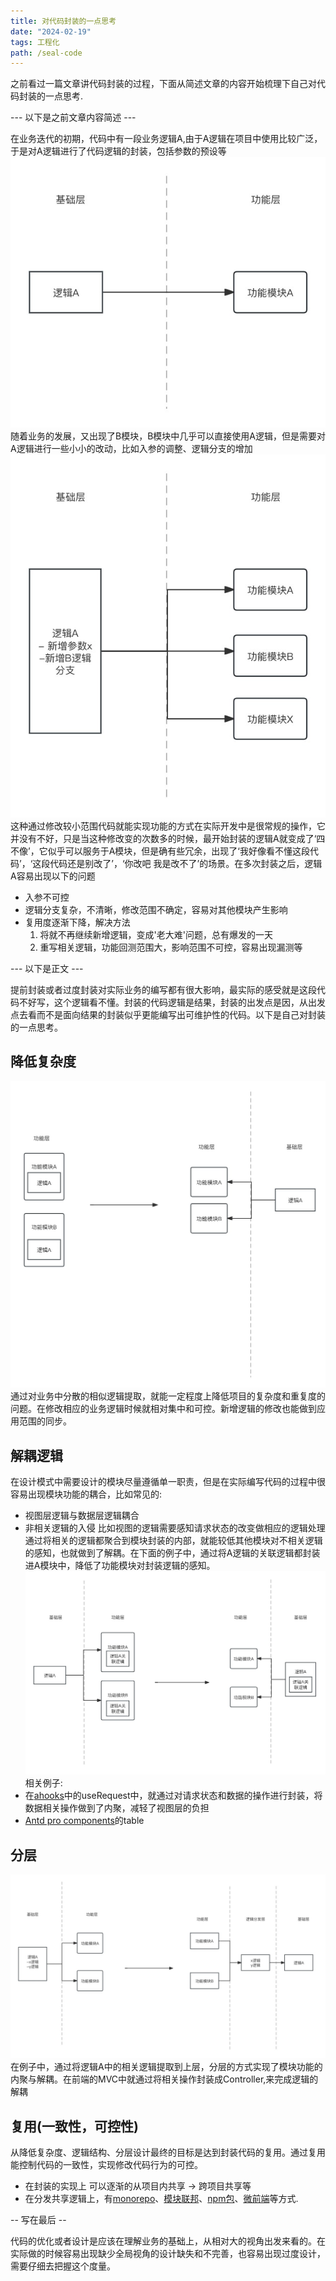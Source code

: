 ```yaml
---
title: 对代码封装的一点思考
date: "2024-02-19"
tags: 工程化
path: /seal-code
---
```


之前看过一篇文章讲代码封装的过程，下面从简述文章的内容开始梳理下自己对代码封装的一点思考.

--- 以下是之前文章内容简述 ---

在业务迭代的初期，代码中有一段业务逻辑A,由于A逻辑在项目中使用比较广泛，于是对A逻辑进行了代码逻辑的封装，包括参数的预设等  
![初始化封装](./thoughtStatic/seal/initSeal.jpg)  
随着业务的发展，又出现了B模块，B模块中几乎可以直接使用A逻辑，但是需要对A逻辑进行一些小小的改动，比如入参的调整、逻辑分支的增加  
![再次封装](./thoughtStatic/seal/moreSeal.jpg)  
这种通过修改较小范围代码就能实现功能的方式在实际开发中是很常规的操作，它并没有不好，只是当这种修改变的次数多的时候，最开始封装的逻辑A就变成了‘四不像’，它似乎可以服务于A模块，但是确有些冗余，出现了‘我好像看不懂这段代码’，‘这段代码还是别改了’，‘你改吧 我是改不了’的场景。在多次封装之后，逻辑A容易出现以下的问题
* 入参不可控
* 逻辑分支复杂，不清晰，修改范围不确定，容易对其他模块产生影响
* 复用度逐渐下降，解决方法
    1. 将就不再继续新增逻辑，变成'老大难'问题，总有爆发的一天
    2. 重写相关逻辑，功能回测范围大，影响范围不可控，容易出现漏测等

--- 以下是正文 --- 

提前封装或者过度封装对实际业务的编写都有很大影响，最实际的感受就是这段代码不好写，这个逻辑看不懂。封装的代码逻辑是结果，封装的出发点是因，从出发点去看而不是面向结果的封装似乎更能编写出可维护性的代码。以下是自己对封装的一点思考。

## 降低复杂度
![复杂度](./thoughtStatic/seal/difficulty.jpg)  
通过对业务中分散的相似逻辑提取，就能一定程度上降低项目的复杂度和重复度的问题。在修改相应的业务逻辑时候就相对集中和可控。新增逻辑的修改也能做到应用范围的同步。

## 解耦逻辑
在设计模式中需要设计的模块尽量遵循单一职责，但是在实际编写代码的过程中很容易出现模块功能的耦合，比如常见的:
* 视图层逻辑与数据层逻辑耦合
* 非相关逻辑的入侵 比如视图的逻辑需要感知请求状态的改变做相应的逻辑处理  
通过将相关的逻辑都聚合到模块封装的内部，就能较低其他模块对不相关逻辑的感知，也就做到了解耦。在下面的例子中，通过将A逻辑的关联逻辑都封装进A模块中，降低了功能模块对封装逻辑的感知。
![内部封装](./thoughtStatic/seal/innerSeal.jpg)  
相关例子: 
* 在[ahooks](https://ahooks.js.org/hooks/use-request/index)中的useRequest中，就通过对请求状态和数据的操作进行封装，将数据相关操作做到了内聚，减轻了视图层的负担
* [Antd pro components](https://procomponents.ant.design/components/table#protable)的table

## 分层
![分层封装](./thoughtStatic/seal/levleSeal.jpg)  
在例子中，通过将逻辑A中的相关逻辑提取到上层，分层的方式实现了模块功能的内聚与解耦。在前端的MVC中就通过将相关操作封装成Controller,来完成逻辑的解耦

## 复用(一致性，可控性)
从降低复杂度、逻辑结构、分层设计最终的目标是达到封装代码的复用。通过复用能控制代码的一致性，实现修改代码行为的可控。
* 在封装的实现上 可以逐渐的从项目内共享 -> 跨项目共享等
* 在分发共享逻辑上，有[monorepo](https://zh.wikipedia.org/wiki/Monorepo)、[模块联邦](https://webpack.js.org/concepts/module-federation/)、[npm包](https://www.npmjs.com/)、[微前端](https://www.amazonaws.cn/knowledge/what-is-micro-frontends/)等方式.

-- 写在最后 --

代码的优化或者设计是应该在理解业务的基础上，从相对大的视角出发来看的。在实际做的时候容易出现缺少全局视角的设计缺失和不完善，也容易出现过度设计，需要仔细去把握这个度量。

